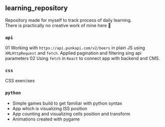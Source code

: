 ## learning_repository

Repository made for myself to track process of daily learning. <br>
There is practically no creative work of mine here 
:monkey:

### `api`
01 Working with `https://api.punkapi.com/v2/beers` in plain JS using `XMLHttpRequest` and `fetch`. Applied pagination and filtering sing api parameters
02 Using `fetch` in `React` to connect app with backend and CMS.

### `css`
CSS exercises

### `python`
* Simple games build to get familiar with python syntax
* App which is visualizing ISS position
* App counting and visualizing cells position and transform
* Animations created with pygame
